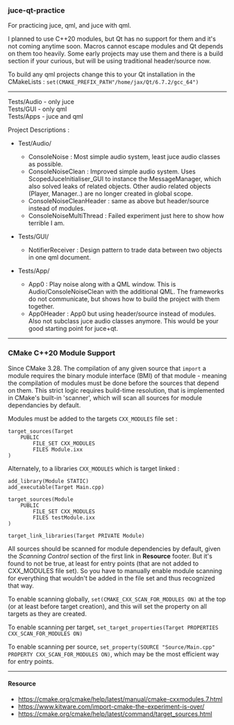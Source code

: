 ### juce-qt-practice

For practicing juce, qml, and juce with qml. <br>

I planned to use C++20 modules, but Qt has no support for them and it's not coming anytime soon. Macros cannot escape modules and Qt depends on them too heavily. Some early projects may use them and there is a build section if your curious, but will be using traditional header/source now.

To build any qml projects change this to your Qt installation in the CMakeLists : `set(CMAKE_PREFIX_PATH"/home/jax/Qt/6.7.2/gcc_64")`

---

Tests/Audio - only juce <br>
Tests/GUI - only qml <br>
Tests/Apps - juce and qml <br>


Project Descriptions :

- Test/Audio/
	- ConsoleNoise : Most simple audio system, least juce audio classes as possible.
	- ConsoleNoiseClean : Improved simple audio system. Uses ScopedJuceInitialiser_GUI to instance the MessageManager, which also solved leaks of related objects. Other audio related objects (Player, Manager..) are no longer created in global scope.
	- ConsoleNoiseCleanHeader : same as above but header/source instead of modules.
	- ConsoleNoiseMultiThread : Failed experiment just here to show how terrible I am.
	
- Tests/GUI/
	- NotifierReceiver : Design pattern to trade data between two objects in one qml document.
- Tests/App/
  - App0 : Play noise along with a QML window. This is Audio/ConsoleNoiseClean with the additional QML. The frameworks do not communicate, but shows how to build the project with them together.
  - App0Header : App0 but using header/source instead of modules. Also not subclass juce audio classes anymore. This would be your good starting point for juce+qt.


---

### CMake C++20 Module Support

Since CMake 3.28. The compilation of any given source that `import` a module requires the binary module interface (BMI) of that module - meaning the compilation of modules must be done before
the sources that depend on them. This strict logic requires build-time resolution, that is implemented in CMake's built-in 'scanner', which will scan all sources for module dependancies by default.


Modules must be added to the targets `CXX_MODULES` file set :
```
target_sources(Target
    PUBLIC
        FILE_SET CXX_MODULES
        FILES Module.ixx
)
```

Alternately, to a libraries `CXX_MODULES` which is target linked :

```
add_library(Module STATIC)
add_executable(Target Main.cpp)

target_sources(Module
    PUBLIC
        FILE_SET CXX_MODULES
        FILES testModule.ixx
)

target_link_libraries(Target PRIVATE Module)
```

All sources should be scanned for module dependencies by default, given the _Scanning Control_ section of the first link in **Resource** footer. But it's found to not be true, at least for entry points (that are not added to CXX_MODULES file set). So you have to manually enable module scanning for everything that wouldn't be added in the file set and thus recognized that way.
<br>

To enable scanning globally, `set(CMAKE_CXX_SCAN_FOR_MODULES ON)` at the top (or at least before target creation), and this will set the property on all targets as they are created.
<br>

To enable scanning per target, `set_target_properties(Target PROPERTIES CXX_SCAN_FOR_MODULES ON)`
<br>

To enable scanning per source, `set_property(SOURCE "Source/Main.cpp" PROPERTY CXX_SCAN_FOR_MODULES ON)`, which may be the most efficient way for entry points.

---

#### Resource

- https://cmake.org/cmake/help/latest/manual/cmake-cxxmodules.7.html <br>
- https://www.kitware.com/import-cmake-the-experiment-is-over/ <br>
- https://cmake.org/cmake/help/latest/command/target_sources.html
